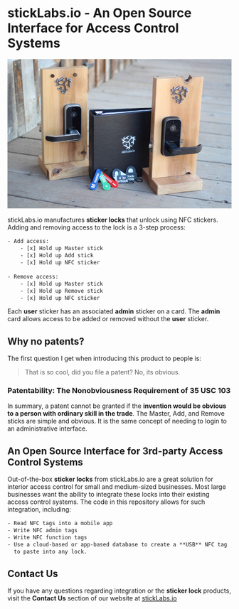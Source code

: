 # stickLabs.io - An Open Source Interface for Access Control Systems

![sticker lock](stickerLock_access_control_system.jpg?raw=true "sticker lock access system")

stickLabs.io manufactures **sticker locks** that unlock using NFC stickers.
Adding and removing access to the lock is a 3-step process:

    - Add access:
        - [x] Hold up Master stick
        - [x] Hold up Add stick
        - [x] Hold up NFC sticker

    - Remove access:
        - [x] Hold up Master stick
        - [x] Hold up Remove stick
        - [x] Hold up NFC sticker

Each **user** sticker has an associated **admin** sticker on a card.  The **admin**
card allows access to be added or removed without the **user** sticker.

## Why no patents?

The first question I get when introducing this product to people is:
> That is so cool, did you file a patent?
> No, its obvious.

### Patentability: The Nonobviousness Requirement of 35 USC 103

In summary, a patent cannot be granted if the **invention would be obvious to
a person with ordinary skill in the trade**.  The Master, Add, and Remove sticks
are simple and obvious.  It is the same concept of needing to login to an
administrative interface.

## An Open Source Interface for 3rd-party Access Control Systems

Out-of-the-box **sticker locks** from stickLabs.io are a great solution for
interior access control for small and medium-sized businesses.  Most large
businesses want the ability to integrate these locks into their existing
access control systems.  The code in this repository allows for such
integration, including:

    - Read NFC tags into a mobile app
    - Write NFC admin tags
    - Write NFC function tags
    - Use a cloud-based or app-based database to create a **USB** NFC tag
      to paste into any lock.

## Contact Us

If you have any questions regarding integration or the **sticker lock**
products, visit the **Contact Us** section of our website at
[stickLabs.io](https://www.stickLabs.io/)
